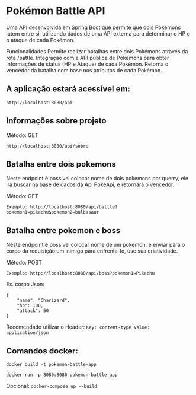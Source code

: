 <h1>Pokémon Battle API</h1>


Uma API desenvolvida em Spring Boot que permite que dois Pokémons lutem entre si, utilizando dados de uma API externa para determinar o HP e o ataque de cada Pokémon.

Funcionalidades
Permite realizar batalhas entre dois Pokémons através da rota /battle.
Integração com a API pública de Pokémons para obter informações de status (HP e Ataque) de cada Pokémon.
Retorna o vencedor da batalha com base nos atributos de cada Pokémon.

<h2>A aplicação estará acessível em:</h2>

```http://localhost:8080/api```

<h2>Informações sobre projeto</h2>

Método: GET

```http://localhost:8080/api/sobre```

<h2>Batalha entre dois pokemons</h2>

Neste endpoint é possivel colocar nome de dois pokemons por querry, ele ira buscar na base de dados da Api PokeApi, e retornará o vencedor.

Método: GET

```Exemplo: http://localhost:8080/api/battle?pokemon1=pikachu&pokemon2=bulbasaur```

<h2>Batalha entre pokemon e boss</h2>

Neste endpoint é possivel colocar nome de um pokemon, e enviar para o corpo da requisição um inimigo para enfrenta-lo, use sua criatividade.

Método: POST

```Exemplo: http://localhost:8080/api/boss?pokemon1=Pikachu ```

Ex. corpo Json:
```
{
    "name": "Charizard",
    "hp": 100,
    "attack": 50
}
```
Recomendado utilizar o Header:
```Key: content-type Value: application/json```

<h2>Comandos docker:</h2>

```docker build -t pokemon-battle-app```

```docker run -p 8080:8080 pokemon-battle-app```

Opcional: 
```docker-compose up --build```

